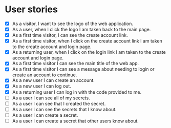 # User stories

* [x] As a visitor, I want to see the logo of the web application.
* [x] As a user, when I click the logo I am taken back to the main page.
* [x] As a first time visitor, I can see the create account link.
* [x] As a first time visitor, when I click on the create account link I am  taken to the create account and login page.
* [x] As a returning user, when I click on the login link I am taken to the create account and login page.
* [x] As a first time visitor I can see the main title of the web app.
* [x] As a first time visitor I can see a message about needing to login or create an account to continue.
* [x] As a new user I can create an account.
* [x] As a new user I can log out.
* [x] As a returning user I can log in with the code provided to me.
* [ ] As a user I can see all of my secrets.
* [ ] As a user I can see that I created the secret.
* [ ] As a user I can see the secrets that I know about.
* [ ] As a user I can create a secret.
* [ ] As a user I can create a secret that other users know about.
